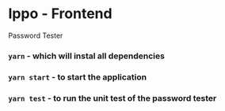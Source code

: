 # Ippo - Frontend

Password Tester

### `yarn` - which will instal all dependencies

### `yarn start` - to start the application

### `yarn test` - to run the unit test of the password tester
